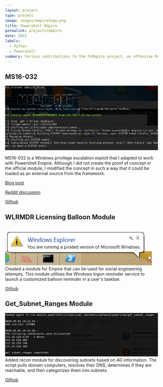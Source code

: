 ```yaml
---
layout: project
type: project
image: images/empirelogo.png
title: Powershell Empire
permalink: projects/empire
date: 2015
labels:
  - Python
  - Powershell
summary: Various contributions to the PsEmpire project, an offensive Powershell framework.
---
```


## MS16-032
<img class="ui medium right floated rounded image" src="../images/ms16.png">

MS16-032 is a Windows privilege escalation exploit that I adapted to work with Powershell Empire. Although I did not create the proof of concept or the official module, I modified the concept in such a way that it could be loaded as an external source from the framework.

[Blog post](https://warroom.securestate.com/leveraging-ms16-032-powershell-empire/)

[Reddit discussion](https://www.reddit.com/r/netsec/comments/4rique/leveraging_ms16032_with_powershell_empire/)

<a href="https://gist.github.com/benichmt1/af52401c7f2d6984dea6ba60b44aa1aa#file-ms16-032-ps1"><i class="large github icon"></i>Github</a>
 
## WLRMDR Licensing Balloon Module

<img class="ui medium right floated rounded image" src="../images/wlrmdr.png">
Created a module for Empire that can be used for social engineering attempts. This module utilizes the Windows logon reminder service to launch a customized balloon reminder in a user's taskbar.

<a href="https://github.com/EmpireProject/Empire/pull/447"><i class="large github icon"></i>Github</a>

## Get_Subnet_Ranges Module

<img class="ui medium right floated rounded image" src="../images/Screenshot from 2018-05-07 09-03-57.png">
Added recon module for discovering subnets based on AD information. The script pulls domain computers, resolves their DNS, determines if they are reachable, and then categorizes them into subnets.

<a href="https://github.com/EmpireProject/Empire/pull/1103"><i class="large github icon"></i>Github</a>
